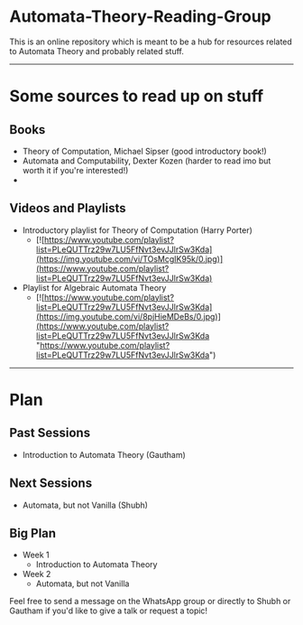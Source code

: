 # Automata-Theory-Reading-Group

This is an online repository which is meant to be a hub for resources related to Automata Theory and probably related stuff.

---
# Some sources to read up on stuff

## Books
- Theory of Computation, Michael Sipser (good introductory book!)
- Automata and Computability, Dexter Kozen (harder to read imo but worth it if you're interested!)
- 

## Videos and Playlists
- Introductory playlist for Theory of Computation (Harry Porter)
	- [![https://www.youtube.com/playlist?list=PLeQUTTrz29w7LU5FfNvt3evJJlrSw3Kda](https://img.youtube.com/vi/TOsMcgIK95k/0.jpg)](https://www.youtube.com/playlist?list=PLeQUTTrz29w7LU5FfNvt3evJJlrSw3Kda)
- Playlist for Algebraic Automata Theory
	- [![https://www.youtube.com/playlist?list=PLeQUTTrz29w7LU5FfNvt3evJJlrSw3Kda](https://img.youtube.com/vi/8pjHieMDeBs/0.jpg)](https://www.youtube.com/playlist?list=PLeQUTTrz29w7LU5FfNvt3evJJlrSw3Kda "https://www.youtube.com/playlist?list=PLeQUTTrz29w7LU5FfNvt3evJJlrSw3Kda")
---
# Plan

## Past Sessions
- Introduction to Automata Theory (Gautham)

## Next Sessions
- Automata, but not Vanilla (Shubh)

## Big Plan
- Week 1
	- Introduction to Automata Theory
- Week 2
  	- Automata, but not Vanilla

Feel free to send a message on the WhatsApp group or directly to Shubh or Gautham if you'd like to give a talk or request a topic!
